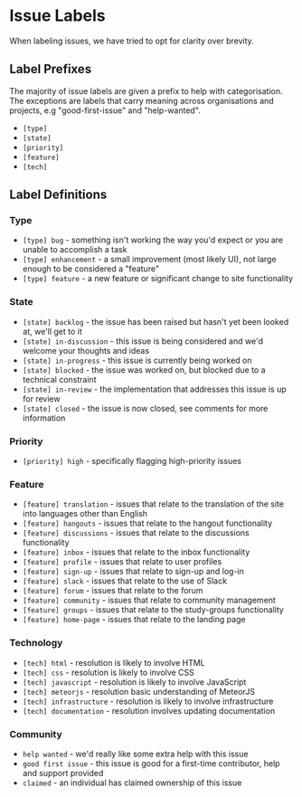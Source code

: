 # Issue Labels

When labeling issues, we have tried to opt for clarity over brevity.

## Label Prefixes

The majority of issue labels are given a prefix to help with categorisation. The exceptions are labels that carry meaning across organisations and projects, e.g "good-first-issue" and "help-wanted".

* `[type]`
* `[state]`
* `[priority]`
* `[feature]`
* `[tech]`

## Label Definitions

### Type

* `[type] bug` - something isn't working the way you'd expect or you are unable to accomplish a task
* `[type] enhancement` - a small improvement (most likely UI), not large enough to be considered a "feature"
* `[type] feature` - a new feature or significant change to site functionality

### State

* `[state] backlog` - the issue has been raised but hasn't yet been looked at, we'll get to it
* `[state] in-discussion` - this issue is being considered and we'd welcome your thoughts and ideas
* `[state] in-progress` - this issue is currently being worked on
* `[state] blocked` - the issue was worked on, but blocked due to a technical constraint
* `[state] in-review` - the implementation that addresses this issue is up for review
* `[state] closed` - the issue is now closed, see comments for more information

### Priority

* `[priority] high` - specifically flagging high-priority issues

### Feature

* `[feature] translation` - issues that relate to the translation of the site into languages other than English
* `[feature] hangouts` - issues that relate to the hangout functionality
* `[feature] discussions` - issues that relate to the discussions functionality
* `[feature] inbox` - issues that relate to the inbox functionality
* `[feature] profile` - issues that relate to user profiles
* `[feature] sign-up` - issues that relate to sign-up and log-in
* `[feature] slack` - issues that relate to the use of Slack
* `[feature] forum` - issues that relate to the forum
* `[feature] community` - issues that relate to community management
* `[feature] groups` - issues that relate to the study-groups functionality
* `[feature] home-page` - issues that relate to the landing page

### Technology

* `[tech] html` - resolution is likely to involve HTML
* `[tech] css` - resolution is likely to involve CSS
* `[tech] javascript` - resolution is likely to involve JavaScript
* `[tech] meteorjs` - resolution basic understanding of MeteorJS
* `[tech] infrastructure` - resolution is likely to involve infrastructure
* `[tech] documentation` - resolution involves updating documentation

### Community

* `help wanted` - we'd really like some extra help with this issue
* `good first issue` - this issue is good for a first-time contributor, help and support provided
* `claimed` - an individual has claimed ownership of this issue
